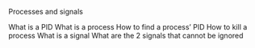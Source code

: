 Processes and signals


What is a PID
What is a process
How to find a process’ PID
How to kill a process
What is a signal
What are the 2 signals that cannot be ignored
